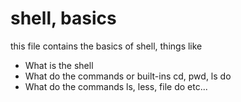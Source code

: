 # shell, basics
this file contains the basics of shell, things like
* What is the shell
* What do the commands or built-ins cd, pwd, ls do
* What do the commands ls, less, file do
etc...
